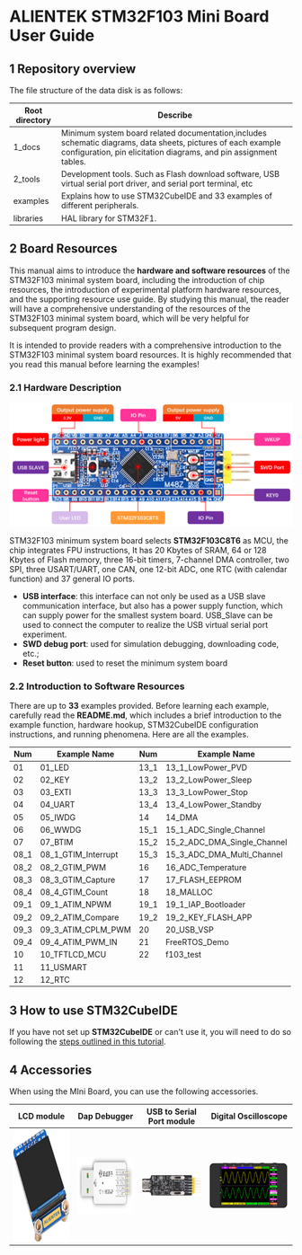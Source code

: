 # ALIENTEK STM32F103 Mini Board User Guide<a name="catalogue"></a>


## 1 Repository overview

The file structure of the data disk is as follows:

| Root directory | Describe                                                     |
| -------------- | ------------------------------------------------------------ |
| 1_docs         | Minimum system board related documentation,includes schematic diagrams, data sheets, pictures of each example configuration, pin elicitation diagrams, and pin assignment tables. |
| 2_tools        | Development tools. Such as Flash download software, USB virtual serial port driver, and serial port terminal, etc |
| examples       | Explains how to use STM32CubeIDE and 33 examples of different peripherals. |
| libraries      | HAL library for STM32F1. |



## 2 Board Resources

This manual aims to introduce the **hardware and software resources** of the STM32F103 minimal system board, including the introduction of chip resources, the introduction of experimental platform hardware resources, and the supporting resource use guide. By studying this manual, the reader will have a comprehensive understanding of the resources of the STM32F103 minimal system board, which will be very helpful for subsequent program design.

It is intended to provide readers with a comprehensive introduction to the STM32F103 minimal system board resources. It is highly recommended that you read this manual before learning the examples!

### 2.1 Hardware Description

![](./1_docs/3_figures/image/p1.png)

STM32F103 minimum system board selects **STM32F103C8T6** as MCU, the chip integrates FPU instructions, It has 20 Kbytes of SRAM, 64 or 128 Kbytes of Flash memory, three 16-bit timers, 7-channel DMA controller, two SPI, three USART/UART, one CAN, one 12-bit ADC, one RTC (with calendar function) and 37 general IO ports.

+ **USB interface**: this interface can not only be used as a USB slave communication interface, but also has a power supply function, which can supply power for the smallest system board. USB_Slave can be used to connect the computer to realize the USB virtual serial port experiment.
+ **SWD debug port**: used for simulation debugging, downloading code, etc.;
+ **Reset button**: used to reset the minimum system board


### 2.2 Introduction to Software Resources

There are up to **33** examples provided. Before learning each example, carefully read the **README.md**, which includes a brief introduction to the example function, hardware hookup, STM32CubeIDE configuration instructions, and running phenomena. Here are all the examples.

| Num                  | Example Name                      | Num  | Example Name                                  		|
| -------------------- | --------------------------------- | ---- | ---------------------- 								|
| 01                   | 01_LED                            | 13_1 | 13_1_LowPower_PVD                                   |
| 02                   | 02_KEY                            | 13_2 | 13_2_LowPower_Sleep                                 |
| 03                   | 03_EXTI                           | 13_3 | 13_3_LowPower_Stop                                  |
| 04                   | 04_UART                           | 13_4 | 13_4_LowPower_Standby                               |
| 05                   | 05_IWDG                           | 14   | 14_DMA                                              |
| 06                   | 06_WWDG                           | 15_1 | 15_1_ADC_Single_Channel                             |
| 07                   | 07_BTIM                           | 15_2 | 15_2_ADC_DMA_Single_Channel                         |
| 08_1                 | 08_1_GTIM_Interrupt               | 15_3 | 15_3_ADC_DMA_Multi_Channel                          |
| 08_2                 | 08_2_GTIM_PWM                     | 16   | 16_ADC_Temperature                                  |
| 08_3                 | 08_3_GTIM_Capture                 | 17   | 17_FLASH_EEPROM                                  	|
| 08_4                 | 08_4_GTIM_Count                   | 18   | 18_MALLOC      										|                     																	
| 09_1                 | 09_1_ATIM_NPWM                    | 19_1 | 19_1_IAP_Bootloader                                 |
| 09_2                 | 09_2_ATIM_Compare                 | 19_2 | 19_2_KEY_FLASH_APP                                  |
| 09_3                 | 09_3_ATIM_CPLM_PWM                | 20   | 20_USB_VSP                                          |
| 09_4                 | 09_4_ATIM_PWM_IN                  | 21   | FreeRTOS_Demo                                    	|
| 10                   | 10_TFTLCD_MCU            		   | 22   | f103_test      									    |                                         
| 11                   | 11_USMART         	                                                           					|
| 12                   | 12_RTC      																					|                                                                                        
	
## 3 How to use STM32CubeIDE
If you have not set up **STM32CubeIDE** or can't use it, you will need to do so following the [steps outlined in this tutorial](./1_docs/STM32CubeIDE_Usage_Guide.md).

## 4 Accessories
When using the MIni Board, you can use the following accessories.
 
| LCD module         | Dap Debugger   | USB to Serial Port module  | Digital Oscilloscope
| ------------------ | ----------------|---------------------------------------|------------------------------------------------ |
| <a href="https://github.com/alientek-module/LCD-module_1.3-inch_ATK-MD0130"><img src="./1_docs/3_figures/image/1.3inchLCD.png" width="250" height="200" /></a>     |    <a href="https://github.com/alientek-tools/DAP_Debugger"><img src="./1_docs/3_figures/image/Mini_HSDAP.png" width="200" height="100" /></a>     |    <a href="https://github.com/alientek-tools/USB-to-Serial-Port-module-ATK-MO340P"><img src="./1_docs/3_figures/image/USB.png" width="280" /></a>  |  <a href="https://github.com/alientek-tools/Digital-Oscilloscope_DS100"><img src="./1_docs/3_figures/image/digital.png" width="300" /></a>